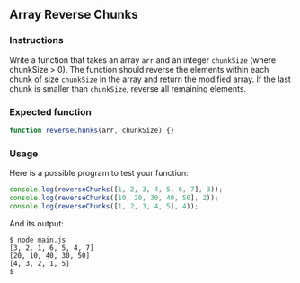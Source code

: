 ## Array Reverse Chunks

### Instructions

Write a function that takes an array `arr` and an integer `chunkSize` (where chunkSize > 0). The function should reverse the elements within each chunk of size `chunkSize` in the array and return the modified array. If the last chunk is smaller than `chunkSize`, reverse all remaining elements.

### Expected function

```js
function reverseChunks(arr, chunkSize) {}
```

### Usage

Here is a possible program to test your function:

```js
console.log(reverseChunks([1, 2, 3, 4, 5, 6, 7], 3));
console.log(reverseChunks([10, 20, 30, 40, 50], 2));
console.log(reverseChunks([1, 2, 3, 4, 5], 4));
```

And its output:

```console
$ node main.js
[3, 2, 1, 6, 5, 4, 7]
[20, 10, 40, 30, 50]
[4, 3, 2, 1, 5]
$
```